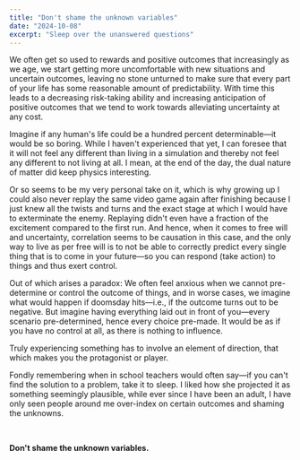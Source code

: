 ```yaml
---
title: "Don't shame the unknown variables"
date: "2024-10-08"
excerpt: "Sleep over the unanswered questions"
---
```


We often get so used to rewards and positive outcomes that increasingly as we age, we start getting more uncomfortable with new situations and uncertain outcomes, leaving no stone unturned to make sure that every part of your life has some reasonable amount of predictability. With time this leads to a decreasing risk-taking ability and increasing anticipation of positive outcomes that we tend to work towards alleviating uncertainty at any cost.


Imagine if any human's life could be a hundred percent determinable—it would be so boring. While I haven't experienced that yet, I can foresee that it will not feel any different than living in a simulation and thereby not feel any different to not living at all. I mean, at the end of the day, the dual nature of matter did keep physics interesting.


Or so seems to be my very personal take on it, which is why growing up I could also never replay the same video game again after finishing because I just knew all the twists and turns and the exact stage at which I would have to exterminate the enemy. Replaying didn't even have a fraction of the excitement compared to the first run. And hence, when it comes to free will and uncertainty, correlation seems to be causation in this case, and the only way to live as per free will is to not be able to correctly predict every single thing that is to come in your future—so you can respond (take action) to things and thus exert control.


Out of which arises a paradox: We often feel anxious when we cannot pre-determine or control the outcome of things, and in worse cases, we imagine what would happen if doomsday hits—i.e., if the outcome turns out to be negative. But imagine having everything laid out in front of you—every scenario pre-determined, hence every choice pre-made. It would be as if you have no control at all, as there is nothing to influence.


Truly experiencing something has to involve an element of direction, that which makes you the protagonist or player.


Fondly remembering when in school teachers would often say—if you can't find the solution to a problem, take it to sleep. I liked how she projected it as something seemingly plausible, while ever since I have been an adult, I have only seen people around me over-index on certain outcomes and shaming the unknowns.

<br>

**Don't shame the unknown variables.**
